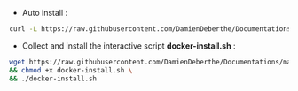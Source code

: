 * Auto install :
```bash
curl -L https://raw.githubusercontent.com/DamienDeberthe/Documentations/master/Docker/Scripts/docker-install-auto.sh | bash
```

* Collect and install the interactive script **docker-install.sh** :
```bash
wget https://raw.githubusercontent.com/DamienDeberthe/Documentations/master/Docker/Scripts/docker-install.sh \
&& chmod +x docker-install.sh \
&& ./docker-install.sh
```
